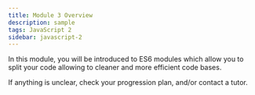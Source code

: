 ```yaml
---
title: Module 3 Overview
description: sample
tags: JavaScript 2
sidebar: javascript-2
---
```


In this module, you will be introduced to ES6 modules which allow you to split your code allowing to cleaner and more efficient code bases.

If anything is unclear, check your progression plan, and/or contact a tutor.
